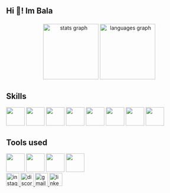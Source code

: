 
<h2 align="left">Hi 👋! Im Bala</h2>

###

<div align="center">
  <img src="https://github-readme-stats.vercel.app/api?username=balamurugan634&hide_title=false&hide_rank=false&show_icons=true&include_all_commits=true&count_private=true&disable_animations=false&theme=dracula&locale=en&hide_border=false" height="150" alt="stats graph"  />
  <img src="https://github-readme-stats.vercel.app/api/top-langs?username=balamurugan634&locale=en&hide_title=false&layout=compact&card_width=320&langs_count=5&theme=dracula&hide_border=false" height="150" alt="languages graph"  />
</div>

###
<h2 align="left">Skills</h2>

<div align="left">
  <a target="_blank" rel="noopener noreferrer nofollow" href="https://camo.githubusercontent.com/02f3027e63140c69098b0cef8db2be5c96fc82ce9201696c86f83919c6d47296/68747470733a2f2f696d672e69636f6e73382e636f6d2f636f6c6f722f34382f3030303030302f707974686f6e2e706e67"><img height="50" width="50" src="https://camo.githubusercontent.com/02f3027e63140c69098b0cef8db2be5c96fc82ce9201696c86f83919c6d47296/68747470733a2f2f696d672e69636f6e73382e636f6d2f636f6c6f722f34382f3030303030302f707974686f6e2e706e67" data-canonical-src="https://img.icons8.com/color/48/000000/python.png" style="max-width: 100%;"></a>
  <a target="_blank" rel="noopener noreferrer nofollow" href="https://camo.githubusercontent.com/6acc986e35fc67011f7f64e779ca3d25ce7a6576ab52e39affcb2c1009e38150/68747470733a2f2f696d672e69636f6e73382e636f6d2f636f6c6f722f34382f3030303030302f68746d6c2d352e706e67"><img height="50" width="50" src="https://camo.githubusercontent.com/6acc986e35fc67011f7f64e779ca3d25ce7a6576ab52e39affcb2c1009e38150/68747470733a2f2f696d672e69636f6e73382e636f6d2f636f6c6f722f34382f3030303030302f68746d6c2d352e706e67" data-canonical-src="https://img.icons8.com/color/48/000000/html-5.png" style="max-width: 100%;"></a>
  <a target="_blank" rel="noopener noreferrer nofollow" href="https://camo.githubusercontent.com/b7c5b4af80b70dcf1953693734da1236bcdba98ca877e24e59a32443f5ee7a28/68747470733a2f2f696d672e69636f6e73382e636f6d2f636f6c6f722f34382f3030303030302f637373332e706e67"><img height="50" width="50" src="https://camo.githubusercontent.com/b7c5b4af80b70dcf1953693734da1236bcdba98ca877e24e59a32443f5ee7a28/68747470733a2f2f696d672e69636f6e73382e636f6d2f636f6c6f722f34382f3030303030302f637373332e706e67" data-canonical-src="https://img.icons8.com/color/48/000000/css3.png" style="max-width: 100%;"></a>
  <a target="_blank" rel="noopener noreferrer nofollow" href="https://camo.githubusercontent.com/5ae1ae8207f9bc2fe3428032228630a152b57ef1bc6e296181e386b47843a4af/68747470733a2f2f696d672e69636f6e73382e636f6d2f636f6c6f722f34382f3030303030302f626f6f7473747261702e706e67"><img height="50" width="50" src="https://camo.githubusercontent.com/5ae1ae8207f9bc2fe3428032228630a152b57ef1bc6e296181e386b47843a4af/68747470733a2f2f696d672e69636f6e73382e636f6d2f636f6c6f722f34382f3030303030302f626f6f7473747261702e706e67" data-canonical-src="https://img.icons8.com/color/48/000000/bootstrap.png" style="max-width: 100%;"></a>
  <a target="_blank" rel="noopener noreferrer nofollow" href="https://camo.githubusercontent.com/50151d86f4f31e2731472851c44acd2f7123b6d1f18e0a2f422d7300a3b19662/68747470733a2f2f696d672e69636f6e73382e636f6d2f636f6c6f722f34382f3030303030302f6a6176617363726970742e706e67"><img height="50" width="50" src="https://camo.githubusercontent.com/50151d86f4f31e2731472851c44acd2f7123b6d1f18e0a2f422d7300a3b19662/68747470733a2f2f696d672e69636f6e73382e636f6d2f636f6c6f722f34382f3030303030302f6a6176617363726970742e706e67" data-canonical-src="https://img.icons8.com/color/48/000000/javascript.png" style="max-width: 100%;"></a>
<a target="_blank" rel="noopener noreferrer nofollow" href="https://camo.githubusercontent.com/cb3d41edc39b69fd681e789ea53982d7367d25d0ef58537a54b0bc53a31953ca/68747470733a2f2f696d672e69636f6e73382e636f6d2f636f6c6f722f34382f3030303030302f72656163742d6e61746976652e706e67"><img height="50" width="50" src="https://camo.githubusercontent.com/cb3d41edc39b69fd681e789ea53982d7367d25d0ef58537a54b0bc53a31953ca/68747470733a2f2f696d672e69636f6e73382e636f6d2f636f6c6f722f34382f3030303030302f72656163742d6e61746976652e706e67" data-canonical-src="https://img.icons8.com/color/48/000000/react-native.png" style="max-width: 100%;"></a>
  <a target="_blank" rel="noopener noreferrer nofollow" href="https://camo.githubusercontent.com/31edec2a690a6d5b8a18a51321fff53c4165241ac081fca7af4fd3d71a137a88/68747470733a2f2f696d672e69636f6e73382e636f6d2f636f6c6f722f34382f3030303030302f6d7973716c2d6c6f676f2e706e67"><img height="50" width="50" src="https://camo.githubusercontent.com/31edec2a690a6d5b8a18a51321fff53c4165241ac081fca7af4fd3d71a137a88/68747470733a2f2f696d672e69636f6e73382e636f6d2f636f6c6f722f34382f3030303030302f6d7973716c2d6c6f676f2e706e67" data-canonical-src="https://img.icons8.com/color/48/000000/mysql-logo.png" style="max-width: 100%;"></a>
  <a target="_blank" rel="noopener noreferrer nofollow" href="https://camo.githubusercontent.com/aa4fa6d126e965b93013c41730ba067914509140d49eeee0e11d1b3b7503b9d9/68747470733a2f2f696d672e69636f6e73382e636f6d2f636f6c6f722f34382f3030303030302f6e6f64656a732e706e67"><img height="50" width="50" src="https://camo.githubusercontent.com/aa4fa6d126e965b93013c41730ba067914509140d49eeee0e11d1b3b7503b9d9/68747470733a2f2f696d672e69636f6e73382e636f6d2f636f6c6f722f34382f3030303030302f6e6f64656a732e706e67" data-canonical-src="https://img.icons8.com/color/48/000000/nodejs.png" style="max-width: 100%;"></a>


</div>

<h2 align="left">Tools used</h2>

<div>
  <a target="_blank" rel="noopener noreferrer nofollow" href="https://camo.githubusercontent.com/b693f93e8574e1056ec0cbeda4208bb4d0965fdfaaee4c15ba2c9dad441bb2e5/68747470733a2f2f696d672e69636f6e73382e636f6d2f636f6c6f722f34382f3030303030302f76697375616c2d73747564696f2d636f64652d323031392e706e67"><img height="50" width="50" src="https://camo.githubusercontent.com/b693f93e8574e1056ec0cbeda4208bb4d0965fdfaaee4c15ba2c9dad441bb2e5/68747470733a2f2f696d672e69636f6e73382e636f6d2f636f6c6f722f34382f3030303030302f76697375616c2d73747564696f2d636f64652d323031392e706e67" data-canonical-src="https://img.icons8.com/color/48/000000/visual-studio-code-2019.png" style="max-width: 100%;"></a>
  <a target="_blank" rel="noopener noreferrer nofollow" href="https://camo.githubusercontent.com/86782b7e0cf712b38aa8f6278175393fade1e6b396c39853c17a94d93c7f2fd8/68747470733a2f2f696d672e69636f6e73382e636f6d2f636f6c6f722f35302f3030303030302f6769742e706e67"><img height="50" width="50" src="https://camo.githubusercontent.com/86782b7e0cf712b38aa8f6278175393fade1e6b396c39853c17a94d93c7f2fd8/68747470733a2f2f696d672e69636f6e73382e636f6d2f636f6c6f722f35302f3030303030302f6769742e706e67" data-canonical-src="https://img.icons8.com/color/50/000000/git.png" style="max-width: 100%;"></a>
  <a target="_blank" rel="noopener noreferrer nofollow" href="https://camo.githubusercontent.com/daa2567d9681e79f4a4dd49d974d9b32bc504c02877ffb0dfbe8bcb66782a4b5/68747470733a2f2f696d672e69636f6e73382e636f6d2f6475736b2f36342f3030303030302f616e61636f6e64612e706e67"><img height="50" width="50" src="https://camo.githubusercontent.com/daa2567d9681e79f4a4dd49d974d9b32bc504c02877ffb0dfbe8bcb66782a4b5/68747470733a2f2f696d672e69636f6e73382e636f6d2f6475736b2f36342f3030303030302f616e61636f6e64612e706e67" data-canonical-src="https://img.icons8.com/dusk/64/000000/anaconda.png" style="max-width: 100%;"></a>
  <a target="_blank" rel="noopener noreferrer nofollow" href="https://camo.githubusercontent.com/0aafb6d40f5721b8f81e594a93793aeaad11a8a29e6be4b2156b24466d3cda50/68747470733a2f2f696d672e736869656c64732e696f2f62616467652f4e65746c6966792d3030433742373f7374796c653d666f722d7468652d6261646765266c6f676f3d6e65746c696679266c6f676f436f6c6f723d7768697465"><img height="50" src="https://camo.githubusercontent.com/0aafb6d40f5721b8f81e594a93793aeaad11a8a29e6be4b2156b24466d3cda50/68747470733a2f2f696d672e736869656c64732e696f2f62616467652f4e65746c6966792d3030433742373f7374796c653d666f722d7468652d6261646765266c6f676f3d6e65746c696679266c6f676f436f6c6f723d7768697465" data-canonical-src="https://img.shields.io/badge/Netlify-00C7B7?style=for-the-badge&amp;logo=netlify&amp;logoColor=white" style="max-width: 100%;"></a>
</div>

<div align="left">
  <a href="https://www.instagram.com/___bala____634" target="_blank">
    <img src="https://img.shields.io/static/v1?message=Instagram&logo=instagram&label=&color=E4405F&logoColor=white&labelColor=&style=for-the-badge" height="35" alt="instagram logo"  />
  </a>
  <a href="discord.com/bala7806" target="_blank">
    <img src="https://img.shields.io/static/v1?message=Discord&logo=discord&label=&color=7289DA&logoColor=white&labelColor=&style=for-the-badge" height="35" alt="discord logo"  />
  </a>
  <a href="bala060304@gmail.com" target="_blank">
    <img src="https://img.shields.io/static/v1?message=Gmail&logo=gmail&label=&color=D14836&logoColor=white&labelColor=&style=for-the-badge" height="35" alt="gmail logo"  />
  </a>
  <img src="https://img.shields.io/static/v1?message=LinkedIn&logo=linkedin&label=&color=0077B5&logoColor=white&labelColor=&style=for-the-badge" height="35" alt="linkedin logo"  />
</div>


###

<br clear="both">


###
